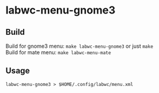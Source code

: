 # labwc-menu-gnome3

## Build

Build for gnome3 menu: `make labwc-menu-gnome3` or just `make`  
Build for mate menu: `make labwc-menu-mate`

## Usage

```
labwc-menu-gnome3 > $HOME/.config/labwc/menu.xml
```

